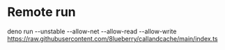 # Remote run

deno run --unstable --allow-net --allow-read --allow-write https://raw.githubusercontent.com/8lueberry/callandcache/main/index.ts